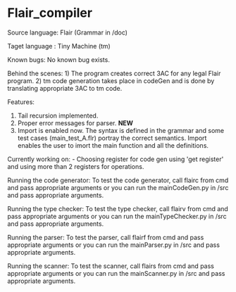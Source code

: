 # Flair_compiler

Source language: Flair (Grammar in /doc)

Taget language : Tiny Machine (tm)

Known bugs: No known bug exists.


Behind the scenes:
	1) The program creates correct 3AC for any legal Flair program.
	2) tm code generation takes place in codeGen and is done 
	   by translating appropriate 3AC to tm code.
	

Features: 
 1) Tail recursion implemented.
 2) Proper error messages for parser.
 **NEW**
 3) Import is enabled now. The syntax is defined in the grammar and
    some test cases (main_test_A.flr)  portray the correct semantics.
    Import enables the user to imort the main function and all the definitions.

Currently working on:
	- Choosing register for code gen using 'get register' and
	  using more than 2 registers for operations.
 
Running the code generator:
	To test the code generator, call flairc from cmd and pass appropriate arguments or
	you can run the mainCodeGen.py in /src and pass appropriate arguments.
	
	
Running the type checker:
	To test the type checker, call flairv from cmd and pass appropriate arguments or
	you can run the mainTypeChecker.py in /src and pass appropriate arguments.
	
	
Running the parser:
	To test the parser, call flairf from cmd and pass appropriate arguments or
	you can run the mainParser.py in /src and pass appropriate arguments.
	
	
Running the scanner:
	To test the scanner, call flairs from cmd and pass appropriate arguments or
	you can run the mainScanner.py in /src and pass appropriate arguments.
	
